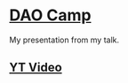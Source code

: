 # [DAO Camp](https://daocamp.org/)
My presentation from my talk.

## [YT Video](https://www.youtube.com/watch?v=QfQ810oE60U)
